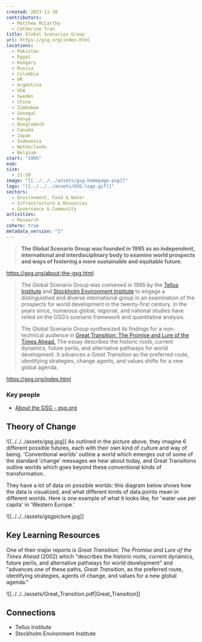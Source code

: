 ```yaml
---
created: 2023-11-30
contributors:
  - Matthew McCarthy
  - Catherine Tran
title: Global Scenarios Group
url: https://gsg.org/index.html
locations:
  - Pakistan
  - Egypt
  - Hungary
  - Russia
  - Colombia
  - UK
  - Argentina
  - USA
  - Sweden
  - China
  - Zimbabwe
  - Senegal
  - Kenya
  - Bangladesh
  - Canada
  - Japan
  - Indonesia
  - Netherlands
  - Belgium
start: "1995"
end: 
size:
  - 21-50
image: "[[../../../assets/gsg-homepage.png]]"
logo: "[[../../../assets/GSG-logo.gif]]"
sectors:
  - Environment, Food & Water
  - Infrastructure & Resources
  - Governance & Community
activities:
  - Research
cohere: true
metadata_version: "1"
---
```

>**The Global Scenario Group was founded in 1995 as an independent, international and interdisciplinary body to examine world prospects and ways of fostering a more sustainable and equitable future.**

https://gsg.org/about-the-gsg.html

>The Global Scenario Group was convened in 1995 by the [Tellus Institute](https://www.tellus.org/) and [Stockholm Environment Institute](https://www.sei.org/) to engage a distinguished and diverse international group in an examination of the prospects for world development in the twenty-first century. In the years since, numerous global, regional, and national studies have relied on the GSG’s scenario framework and quantitative analysis.  
  >
>The Global Scenario Group synthesized its findings for a non-technical audience in [Great Transition: The Promise and Lure of the Times Ahead.](https://www.greattransition.org/gt-essay) The essay describes the historic roots, current dynamics, future perils, and alternative pathways for world development. It advances a _Great Transition_ as the preferred route, identifying strategies, change agents, and values shifts for a new global agenda.

https://gsg.org/index.html

### Key people 

- [About the GSG - gsg.org](https://gsg.org/about-the-gsg.html)

## Theory of Change 

![[../../../assets/gsg.jpg]]
As outlined in the picture above, they imagine 6 different possible futures, each with their own kind of culture and way of being. 'Conventional worlds' outline a world which emerges out of some of the standard 'change' messages we hear about today, and Great Transitions outline worlds which goes beyond these conventional kinds of transformation. 

They have a lot of data on possible worlds: this diagram below shows how the data is visualized, and what different kinds of data points mean in different worlds. Here is one example of what it looks like, for 'water use per capita' in 'Western Europe.' 

![[../../../assets/gsgpicture.jpg]]

## Key Learning Resources 

One of their major reports is *Great Transition: The Promise and Lure of the Times Ahead* (2002) which "describes the historic roots, current dynamics, future perils, and alternative pathways for world development" and "advances one of these paths, _Great Transition_, as the preferred route, identifying strategies, agents of change, and values for a new global agenda."

![[../../../assets/Great_Transition.pdf|Great_Transition]]

## Connections 

- Tellus Institute 
- Stockholm Environment Institute


